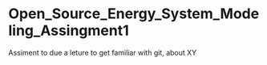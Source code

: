 # Open_Source_Energy_System_Modeling_Assingment1
Assiment to due a leture to get familiar with git, about XY
